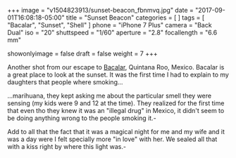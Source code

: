 +++
image = "v1504823913/sunset-beacon_fbnmvq.jpg"
date = "2017-09-01T16:08:18-05:00"
title = "Sunset Beacon"
categories = [  ]
tags = [ "Bacalar", "Sunset", "Shell" ]
phone = "iPhone 7 Plus"
camera = "Back Dual"
iso = "20"
shuttspeed = "1/60"
aperture = "2.8"
focallength = "6.6 mm"

showonlyimage = false
draft = false
weight = 7
+++

Another shot from our escape to [Bacalar][1], Quintana Roo, Mexico. Bacalar is a great place to look at the sunset. It was the first time I had to explain to my daughters that people where smoking...
<!--more-->

...marihuana, they kept asking me about the particular smell they were sensing (my kids were 9 and 12 at the time). They realized for the first time that even tho they knew it was an "illegal drug" in Mexico, it didn't seem to be doing anything wrong to the people smoking it.-

Add to all that the fact that it was a magical night for me and my wife and it was a day were I felt specially more "in love" with her. We sealed all that with a kiss right by where this light was.-

[1]: https://en.wikipedia.org/wiki/Bacalar